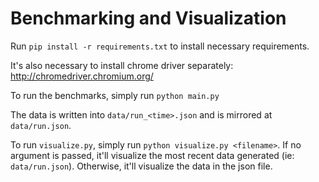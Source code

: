 # Benchmarking and Visualization
Run
`pip install -r requirements.txt`
to install necessary requirements.

It's also necessary to install chrome driver separately: http://chromedriver.chromium.org/

To run the benchmarks, simply run `python main.py`

The data is written into `data/run_<time>.json` and is mirrored at `data/run.json`.

To run `visualize.py`, simply run `python visualize.py <filename>`. If no argument is passed, it'll visualize the most recent data generated (ie: `data/run.json`). Otherwise, it'll visualize the data in the json file.
